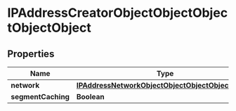 

# IPAddressCreatorObjectObjectObjectObjectObject


## Properties

| Name | Type | Description | Notes |
|------------ | ------------- | ------------- | -------------|
|**network** | [**IPAddressNetworkObjectObjectObjectObjectObject**](IPAddressNetworkObjectObjectObjectObjectObject.md) |  |  [optional] |
|**segmentCaching** | **Boolean** |  |  [optional] |




